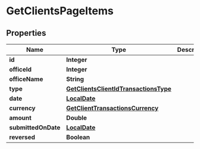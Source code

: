 
# GetClientsPageItems

## Properties
Name | Type | Description | Notes
------------ | ------------- | ------------- | -------------
**id** | **Integer** |  |  [optional]
**officeId** | **Integer** |  |  [optional]
**officeName** | **String** |  |  [optional]
**type** | [**GetClientsClientIdTransactionsType**](GetClientsClientIdTransactionsType.md) |  |  [optional]
**date** | [**LocalDate**](LocalDate.md) |  |  [optional]
**currency** | [**GetClientTransactionsCurrency**](GetClientTransactionsCurrency.md) |  |  [optional]
**amount** | **Double** |  |  [optional]
**submittedOnDate** | [**LocalDate**](LocalDate.md) |  |  [optional]
**reversed** | **Boolean** |  |  [optional]



